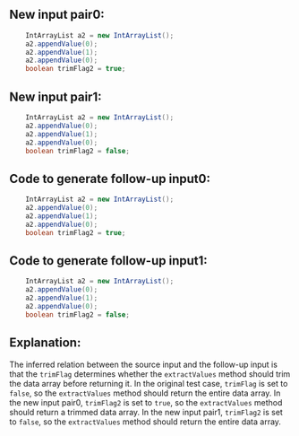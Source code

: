 ## New input pair0:
```java
    IntArrayList a2 = new IntArrayList();
    a2.appendValue(0);
    a2.appendValue(1);
    a2.appendValue(0);
    boolean trimFlag2 = true;
```

## New input pair1:
```java
    IntArrayList a2 = new IntArrayList();
    a2.appendValue(0);
    a2.appendValue(1);
    a2.appendValue(0);
    boolean trimFlag2 = false;
```

## Code to generate follow-up input0:
```java
    IntArrayList a2 = new IntArrayList();
    a2.appendValue(0);
    a2.appendValue(1);
    a2.appendValue(0);
    boolean trimFlag2 = true;
```

## Code to generate follow-up input1:
```java
    IntArrayList a2 = new IntArrayList();
    a2.appendValue(0);
    a2.appendValue(1);
    a2.appendValue(0);
    boolean trimFlag2 = false;
```

## Explanation:
The inferred relation between the source input and the follow-up input is that the `trimFlag` determines whether the `extractValues` method should trim the data array before returning it. In the original test case, `trimFlag` is set to `false`, so the `extractValues` method should return the entire data array. In the new input pair0, `trimFlag2` is set to `true`, so the `extractValues` method should return a trimmed data array. In the new input pair1, `trimFlag2` is set to `false`, so the `extractValues` method should return the entire data array.
